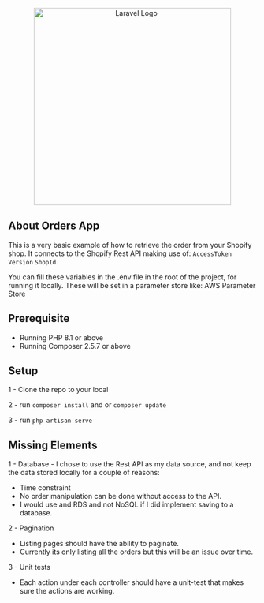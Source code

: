 <p align="center"><a href="https://laravel.com" target="_blank"><img src="https://raw.githubusercontent.com/laravel/art/master/logo-lockup/5%20SVG/2%20CMYK/1%20Full%20Color/laravel-logolockup-cmyk-red.svg" width="400" alt="Laravel Logo"></a></p>

## About Orders App

This is a very basic example of how to retrieve the order from your Shopify shop.
It connects to the Shopify Rest API making use of:
`AccessToken`
`Version`
`ShopId`

You can fill these variables in the .env file in the root of the project, for running it locally.
These will be set in a parameter store like: AWS Parameter Store

## Prerequisite

- Running PHP 8.1 or above
- Running Composer 2.5.7 or above

## Setup

1 - Clone the repo to your local

2 - run `composer install` and or `composer update`

3 - run `php artisan serve`

## Missing Elements

1 - Database - I chose to use the Rest API as my data source, and not keep the data stored locally for a couple of reasons:

- Time constraint
- No order manipulation can be done without access to the API.
- I would use and RDS and not NoSQL if I did implement saving to a database.

2 - Pagination

- Listing pages should have the ability to paginate.
- Currently its only listing all the orders but this will be an issue over time.

3 - Unit tests

- Each action under each controller should have a unit-test that makes sure the actions are working.